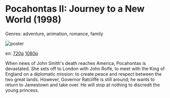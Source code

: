 # Pocahontas II: Journey to a New World (1998)

Genres: adventure, animation, romance, family

![poster](http://image.tmdb.org/t/p/w500/yaksflTZ4x5nxcYVZiARQK2rYhX.jpg)

en:
  [720p](magnet:?xt=urn:btih:501D7FCB2BD198EAA3B21A290A564D59944359C6&tr=udp://glotorrents.pw:6969/announce&tr=udp://tracker.opentrackr.org:1337/announce&tr=udp://torrent.gresille.org:80/announce&tr=udp://tracker.openbittorrent.com:80&tr=udp://tracker.coppersurfer.tk:6969&tr=udp://tracker.leechers-paradise.org:6969&tr=udp://p4p.arenabg.ch:1337&tr=udp://tracker.internetwarriors.net:1337)
  [1080p](magnet:?xt=urn:btih:608974A9DE68A64028D44D79492650871F031C6F&tr=udp://glotorrents.pw:6969/announce&tr=udp://tracker.opentrackr.org:1337/announce&tr=udp://torrent.gresille.org:80/announce&tr=udp://tracker.openbittorrent.com:80&tr=udp://tracker.coppersurfer.tk:6969&tr=udp://tracker.leechers-paradise.org:6969&tr=udp://p4p.arenabg.ch:1337&tr=udp://tracker.internetwarriors.net:1337)
  


When news of John Smith's death reaches America, Pocahontas is devastated. She sets off to London with John Rolfe, to meet with the King of England on a diplomatic mission: to create peace and respect between the two great lands. However, Governor Ratcliffe is still around; he wants to return to Jamestown and take over. He will stop at nothing to discredit the young princess.
